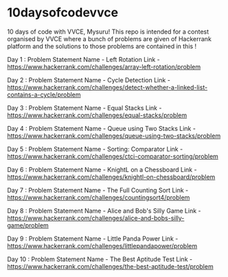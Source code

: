# 10daysofcodevvce
10 days of code with VVCE, Mysuru! This repo is intended for a contest organised by VVCE where a bunch of problems are given of Hackerrank platform and the solutions to those problems are contained in this !

Day 1 : 
Problem Statement Name - Left Rotation
Link - https://www.hackerrank.com/challenges/array-left-rotation/problem

Day 2 : 
Problem Statement Name - Cycle Detection
Link - https://www.hackerrank.com/challenges/detect-whether-a-linked-list-contains-a-cycle/problem

Day 3 : 
Problem Statement Name - Equal Stacks
Link - https://www.hackerrank.com/challenges/equal-stacks/problem

Day 4 : 
Problem Statement Name - Queue using Two Stacks
Link - https://www.hackerrank.com/challenges/queue-using-two-stacks/problem

Day 5 : 
Problem Statement Name - Sorting: Comparator
Link - https://www.hackerrank.com/challenges/ctci-comparator-sorting/problem

Day 6 : 
Problem Statement Name - KnightL on a Chessboard
Link - https://www.hackerrank.com/challenges/knightl-on-chessboard/problem

Day 7  : 
Problem Statement Name - The Full Counting Sort
Link - https://www.hackerrank.com/challenges/countingsort4/problem

Day 8 : 
Problem Statement Name - Alice and Bob's Silly Game
Link - https://www.hackerrank.com/challenges/alice-and-bobs-silly-game/problem

Day 9 : 
Problem Statement Name - Little Panda Power
Link - https://www.hackerrank.com/challenges/littlepandapower/problem

Day 10 :
Problem Statement Name - The Best Aptitude Test
Link - https://www.hackerrank.com/challenges/the-best-aptitude-test/problem
